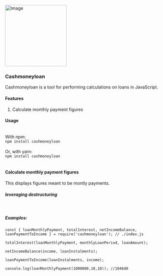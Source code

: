 <a href="https://www.npmjs.com/package/cashmoneyloan"><img src="https://i.pinimg.com/564x/cc/8a/ab/cc8aabb120ae1cc3febe59167e06b7ed.jpg" height="200px" alt="Image"/></a>
### Cashmoneyloan
Cashmoneyloan is a tool for performing calculations on loans in JavaScript.

#### Features
1. Calculate monthly payment figures

#### Usage
<br>
With npm:
<code>
npm install cashmoneyloan
</code>
<br>
Or, with yarn:
<code>
npm install cashmoneyloan
</code>
<br>

#### Calculate monthly payment figures
This displays figures meant to be montly payments. 
<br>

##### leveraging destructuring 
 <br>
 
##### Examples:
```
const { loanMonthlyPayment, totalInterest, netIncomeBalance, loanPaymentToIncome } = require('cashmoneyloan'); // ./index.js
 
totalInterest(loanMonthlyPayment, monthlyLoanPeriod, loanAmount);
 
netIncomeBalance(income, loanInstalments);
 
loanPaymentToIncome(loanInstalments, income);

console.log(loanMonthlyPayment(1000000,10,10)); //104640
```

